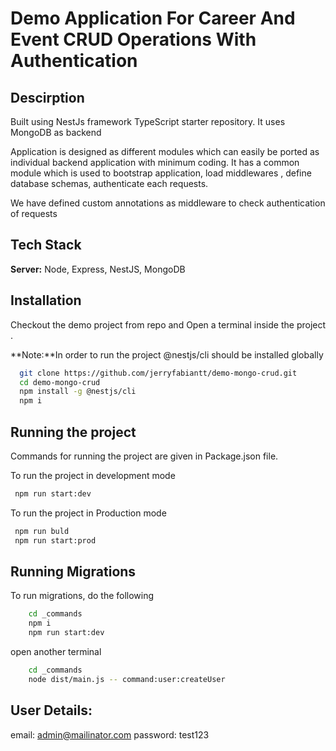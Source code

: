 
# Demo Application For Career And Event CRUD Operations With Authentication




## Descirption

Built using NestJs framework TypeScript starter repository. It uses MongoDB as backend

Application is designed as different modules which can easily be ported as individual backend application with minimum coding.
It has a common module which is used to bootstrap application, load middlewares , define database schemas, authenticate each requests.

We have defined custom annotations as middleware to check authentication of requests


## Tech Stack

**Server:** Node, Express, NestJS, MongoDB


## Installation
Checkout the demo project from repo and Open a terminal inside the project . 

**Note:**In order to run the project  @nestjs/cli should be installed globally

```bash
  git clone https://github.com/jerryfabiantt/demo-mongo-crud.git
  cd demo-mongo-crud
  npm install -g @nestjs/cli
  npm i
```

## Running the project

Commands for running the project are given in Package.json file. 

To run the project in development mode
    
```bash
 npm run start:dev
```
To run the project in Production mode

```bash
 npm run buld
 npm run start:prod
```



## Running Migrations

To run migrations, do the following

```bash
    cd _commands
    npm i
    npm run start:dev
```

open another terminal

```bash
    cd _commands
    node dist/main.js -- command:user:createUser
```
## User Details:
email: admin@mailinator.com
password: test123

